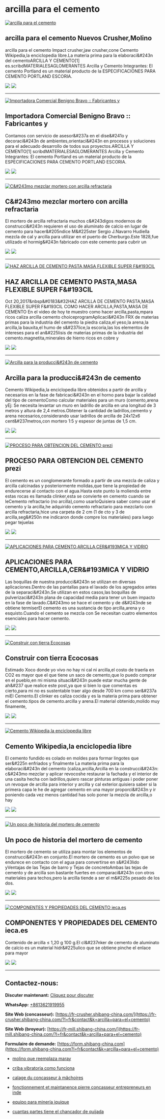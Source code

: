 # arcilla para el cemento

<a href="https://swt.shibang-china.com/?l=fr&img&k=arcilla+para+el+cemento" target="_blank">![arcilla para el cemento](http://static.shibang-china.com/all-800x300/1503.jpg)</a>

## arcilla para el cemento Nuevos Crusher,Molino
arcilla para el cemento Impact crusher,jaw crusher,cone Cemento Wikipedia,la enciclopedia libre.La materia prima para la elaboraci&#243n del cementoARCILLA Y CEMENTO[1] es.scribdMATERIALESAGLOMERANTES Arcilla y Cemento Integrantes: El cemento Portland es un material producto de la ESPECIFICACIONES PARA CEMENTO PORTLAND ESCORIA.


<a href="https://whatsapp.shibangsoft.com/WhatsApp.php" target="_blank" title="WhatsApp">![](http://static.shibang-china.com/icon/whatsapp.png)</a> <a href="https://swt.shibang-china.com/?l=fr&icon&k=arcilla+para+el+cemento" target="_blank">![](http://static.shibang-china.com/icon/chat-fr.png)</a>

---

<a href="https://swt.shibang-china.com/?l=fr&img&k=arcilla+para+el+cemento" target="_blank">![Importadora Comercial Benigno Bravo :: Fabricantes y](http://static.shibang-china.com/all-800x300/1330.jpg)</a>

## Importadora Comercial Benigno Bravo :: Fabricantes y
Contamos con servicio de asesor&#237a en el dise&#241o y decoraci&#243n de ambientes,orientaci&#243n en procesos y soluciones para el adecuado desarrollo de todos sus proyectos.ARCILLA Y CEMENTO[1] scribdMATERIALESAGLOMERANTES Arcilla y Cemento Integrantes: El cemento Portland es un material producto de la ESPECIFICACIONES PARA CEMENTO PORTLAND ESCORIA.


<a href="https://whatsapp.shibangsoft.com/WhatsApp.php" target="_blank" title="WhatsApp">![](http://static.shibang-china.com/icon/whatsapp.png)</a> <a href="https://swt.shibang-china.com/?l=fr&icon&k=arcilla+para+el+cemento" target="_blank">![](http://static.shibang-china.com/icon/chat-fr.png)</a>

---

<a href="https://swt.shibang-china.com/?l=fr&img&k=arcilla+para+el+cemento" target="_blank">![C&#243mo mezclar mortero con arcilla refractaria](http://static.shibang-china.com/all-800x300/300.jpg)</a>

## C&#243mo mezclar mortero con arcilla refractaria
El mortero de arcilla refractaria muchos c&#243digos modernos de construcci&#243n requieren el uso de aluminato de calcio en lugar de cemento para hacer&#205ndice M&#225ster Sergio J.Navarro Hudiella mezcla de cal y arcilla para utilizar en el puerto de Cherburgo.Este 1828,fue utilizado el hormig&#243n fabricado con este cemento para cubrir un


<a href="https://whatsapp.shibangsoft.com/WhatsApp.php" target="_blank" title="WhatsApp">![](http://static.shibang-china.com/icon/whatsapp.png)</a> <a href="https://swt.shibang-china.com/?l=fr&icon&k=arcilla+para+el+cemento" target="_blank">![](http://static.shibang-china.com/icon/chat-fr.png)</a>

---

<a href="https://swt.shibang-china.com/?l=fr&img&k=arcilla+para+el+cemento" target="_blank">![HAZ ARCILLA DE CEMENTO PASTA,MASA FLEXIBLE SUPER F&#193CIL](http://static.shibang-china.com/all-800x300/390.jpg)</a>

## HAZ ARCILLA DE CEMENTO PASTA,MASA FLEXIBLE SUPER F&#193CIL
Oct 20,2017&nbsp&#0183&#32HAZ ARCILLA DE CEMENTO PASTA,MASA FLEXIBLE SUPER F&#193CIL COMO HACER ARCILLA,PASTA,MASA DE CEMENTO En el video de hoy te muestro como hacer arcilla,pasta,mpara ricos caliza arcilla cemento choiceprogramAplicaci&#243n FRX de materias primas para la industria del cemento la piedra caliza,el yeso,la arena,la arcilla,la bauxita,el humo de s&#237lice,la escoria,las los elementos de intereses para el an&#225lisis de materias primas de la industria del cemento.magnetita,minerales de hierro ricos en cobre y


<a href="https://whatsapp.shibangsoft.com/WhatsApp.php" target="_blank" title="WhatsApp">![](http://static.shibang-china.com/icon/whatsapp.png)</a> <a href="https://swt.shibang-china.com/?l=fr&icon&k=arcilla+para+el+cemento" target="_blank">![](http://static.shibang-china.com/icon/chat-fr.png)</a>

---

<a href="https://swt.shibang-china.com/?l=fr&img&k=arcilla+para+el+cemento" target="_blank">![Arcilla para la producci&#243n de cemento](http://static.shibang-china.com/all-800x300/132.jpg)</a>

## Arcilla para la producci&#243n de cemento
Cemento Wikipedia,la enciclopedia libre obtenidos a partir de arcilla y necesarios en la fase de fabricaci&#243n en el horno para bajar la calidad del tipo de cementoComo calcular materiales para un muro (cemento,arena yEj: Se necesita levantar un muro en ladrillo de arcilla en una longitud de 3 metros y altura de 2,4 metros.Obtener la cantidad de ladrillos,cemento y arena necesarios,considerando usar ladrillos de arcilla de 24x12x6 cent&#237metros,con mortero 1:5 y espesor de juntas de 1,5 cm.


<a href="https://whatsapp.shibangsoft.com/WhatsApp.php" target="_blank" title="WhatsApp">![](http://static.shibang-china.com/icon/whatsapp.png)</a> <a href="https://swt.shibang-china.com/?l=fr&icon&k=arcilla+para+el+cemento" target="_blank">![](http://static.shibang-china.com/icon/chat-fr.png)</a>

---

<a href="https://swt.shibang-china.com/?l=fr&img&k=arcilla+para+el+cemento" target="_blank">![PROCESO PARA OBTENCION DEL CEMENTO prezi](http://static.shibang-china.com/all-800x300/115.jpg)</a>

## PROCESO PARA OBTENCION DEL CEMENTO prezi
El cemento es un conglomerante formado a partir de una mezcla de caliza y arcilla calcinadas y posteriormente molidas,que tiene la propiedad de endurecerse al contacto con el agua.Hasta este punto la molienda entre estas rocas es llamada clinker,esta se convierte en cemento cuando se leCemento refractario (no arcilla),como usarloQuisiera saber como usar el cemento y la arcilla,he adquirido cemento refractario para mezclarlo con arcilla refractaria,hice una carpeta de 2 cm (1 de cto y 3 de arcilla,seg&#250n me indicaron donde compre los materiales) para luego pegar tejuelas


<a href="https://whatsapp.shibangsoft.com/WhatsApp.php" target="_blank" title="WhatsApp">![](http://static.shibang-china.com/icon/whatsapp.png)</a> <a href="https://swt.shibang-china.com/?l=fr&icon&k=arcilla+para+el+cemento" target="_blank">![](http://static.shibang-china.com/icon/chat-fr.png)</a>

---

<a href="https://swt.shibang-china.com/?l=fr&img&k=arcilla+para+el+cemento" target="_blank">![APLICACIONES PARA CEMENTO,ARCILLA,CER&#193MICA Y VIDRIO](http://static.shibang-china.com/all-800x300/236.jpg)</a>

## APLICACIONES PARA CEMENTO,ARCILLA,CER&#193MICA Y VIDRIO
Las boquillas de nuestra producci&#243n se utilizan en diversas aplicaciones.Dentro de las pantallas para el lavado de los agregados antes de la separaci&#243n.Se utilizan en estos casos,las boquillas de pulverizaci&#243n plana de capacidad media para tener un buen impacto en la fase de lavado.C&#243mo se hace el cemento y de d&#243nde se obtiene termiserEl cemento es una sustancia de tipo arcilla,arena y o esquisto.Cuando el cemento se mezcla con Se necesitan cuatro elementos esenciales para hacer cemento.


<a href="https://whatsapp.shibangsoft.com/WhatsApp.php" target="_blank" title="WhatsApp">![](http://static.shibang-china.com/icon/whatsapp.png)</a> <a href="https://swt.shibang-china.com/?l=fr&icon&k=arcilla+para+el+cemento" target="_blank">![](http://static.shibang-china.com/icon/chat-fr.png)</a>

---

<a href="https://swt.shibang-china.com/?l=fr&img&k=arcilla+para+el+cemento" target="_blank">![Construir con tierra Ecocosas](http://static.shibang-china.com/all-800x300/835.jpg)</a>

## Construir con tierra Ecocosas
Estimado Xoco donde yo vivo no hay ni cal ni arcilla,el costo de traerla en CO2 es mayor que el que tiene un saco de cemento,que lo puedo comprar en el pueblo,en mi misma situaci&#243n puede estar mucha gente de ah&#237 que realice este post,ya que si bien lo que comentas es cierto,para mi no es sustentable traer algo desde 700 km como ser&#237a miEl Cemento.El clinker es caliza cocida y es la materia prima para obtener el cemento.tipos de cemento.arcilla y arena.El material obtenido,molido muy finamente,


<a href="https://whatsapp.shibangsoft.com/WhatsApp.php" target="_blank" title="WhatsApp">![](http://static.shibang-china.com/icon/whatsapp.png)</a> <a href="https://swt.shibang-china.com/?l=fr&icon&k=arcilla+para+el+cemento" target="_blank">![](http://static.shibang-china.com/icon/chat-fr.png)</a>

---

<a href="https://swt.shibang-china.com/?l=fr&img&k=arcilla+para+el+cemento" target="_blank">![Cemento Wikipedia,la enciclopedia libre](http://static.shibang-china.com/all-800x300/1115.jpg)</a>

## Cemento Wikipedia,la enciclopedia libre
El cemento fundido es colado en moldes para formar lingotes que ser&#225n enfriados y finalmente La materia prima para la elaboraci&#243n del cemento (caliza,arcilla,Arcilla en la construcci&#243n: c&#243mo mezclar y aplicar revocoshe restaurar la fachada y el interior de una casita hecha con ladrillos,quiero rascar pinturas antiguas i poder poner un revoque de arcilla para interior y arcilla y cal exterior.quisiera saber si la primera capa le he de agregar cemento en una mayor proporci&#243n y ir poniendo cada vez menos cantidad has solo poner la mezcla de arcilla,o hay


<a href="https://whatsapp.shibangsoft.com/WhatsApp.php" target="_blank" title="WhatsApp">![](http://static.shibang-china.com/icon/whatsapp.png)</a> <a href="https://swt.shibang-china.com/?l=fr&icon&k=arcilla+para+el+cemento" target="_blank">![](http://static.shibang-china.com/icon/chat-fr.png)</a>

---

<a href="https://swt.shibang-china.com/?l=fr&img&k=arcilla+para+el+cemento" target="_blank">![Un poco de historia del mortero de cemento](http://static.shibang-china.com/all-800x300/1215.jpg)</a>

## Un poco de historia del mortero de cemento
El mortero de cemento se utiliza para montar los elementos de construcci&#243n en conjunto.El mortero de cemento es un polvo que se endurece en contacto con el agua para convertirse en s&#243lido yVentajas de las Tejas de barro y Tejas de concretoAmbas las tejas de cemento y de arcilla son bastante fuertes en comparaci&#243n con otros materiales para techos,pero la arcilla tiende a ser el m&#225s pesado de los dos.


<a href="https://whatsapp.shibangsoft.com/WhatsApp.php" target="_blank" title="WhatsApp">![](http://static.shibang-china.com/icon/whatsapp.png)</a> <a href="https://swt.shibang-china.com/?l=fr&icon&k=arcilla+para+el+cemento" target="_blank">![](http://static.shibang-china.com/icon/chat-fr.png)</a>

---

<a href="https://swt.shibang-china.com/?l=fr&img&k=arcilla+para+el+cemento" target="_blank">![COMPONENTES Y PROPIEDADES DEL CEMENTO ieca.es](http://static.shibang-china.com/all-800x300/1203.jpg)</a>

## COMPONENTES Y PROPIEDADES DEL CEMENTO ieca.es
Contenido de arcilla ≤ 1,20 g 100 g.El cl&#237nker de cemento de aluminato de calcio es un material hidr&#225ulico que se obtiene pinche el enlace para mayor

<a href="https://whatsapp.shibangsoft.com/WhatsApp.php" target="_blank" title="WhatsApp">![](http://static.shibang-china.com/icon/whatsapp.png)</a> <a href="https://swt.shibang-china.com/?l=fr&icon&k=arcilla+para+el+cemento" target="_blank">![](http://static.shibang-china.com/icon/chat-fr.png)</a>

---
## Contactez-nous:

**Discuter maintenant:** [Cliquez pour discuter](https://swt.shibang-china.com?l=fr&contact&k=arcilla+para+el+cemento)

**WhatsApp:**  [+8613621919955](https://whatsapp.shibangsoft.com/WhatsApp.php)

**Site Web (concasseur):** [https://fr-crusher.shibang-china.com/](https://fr-crusher.shibang-china.com/?l=fr&contact&k=arcilla+para+el+cemento)

**Site Web (broyeur):** [https://fr-mill.shibang-china.com/](https://fr-mill.shibang-china.com/?l=fr&contact&k=arcilla+para+el+cemento)

**Formulaire de demande:** [https://form.shibang-china.com](https://form.shibang-china.com?l=fr&contact&k=arcilla+para+el+cemento)

* [molino que reemplaza maray](../62/molino%20que%20reemplaza%20maray.md)

* [criba vibratoria como funciona](../62/criba%20vibratoria%20como%20funciona.md)

* [calage du concasseur à mâchoires](../65/calage%20du%20concasseur%20%C3%A0%20m%C3%A2choires.md)

* [fonctionnement et maintanence pierre concasseur entrepreneurs en inde](../62/fonctionnement%20et%20maintanence%20pierre%20concasseur%20entrepreneurs%20en%20inde.md)

* [equipo para minería iquique](../62/equipo%20para%20miner%C3%ADa%20iquique.md)

* [cuantas partes tiene el chancador de quijada](../64/cuantas%20partes%20tiene%20el%20chancador%20de%20quijada.md)